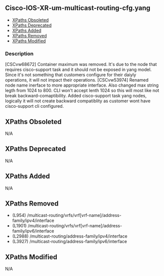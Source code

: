## Cisco-IOS-XR-um-multicast-routing-cfg.yang

- [XPaths Obsoleted](#xpaths-obsoleted)
- [XPaths Deprecated](#xpaths-deprecated)
- [XPaths Added](#xpaths-added)
- [XPaths Removed](#xpaths-removed)
- [XPaths Modified](#xpaths-modified)

### Description

[CSCvw68672] Container maximum was removed. It's due to the node that requires cisco-support task and it should not be exposed in yang model. Since it's not something that customers configure for their daiyly operations, it will not impact their operations. [CSCvw53974] Renamed node name inerface to more appropriate interface. Also changed max string legth from 1024 to 800. CLI won't accept lenth 1024 so this will most like not break backward-comaptibility. Added cisco-support task yang nodes, logically it will not create backward compatiblity as customer wont have cisco-support cli configured.

## XPaths Obsoleted

N/A

## XPaths Deprecated

N/A

## XPaths Added

N/A

## XPaths Removed

- (L954)	/multicast-routing/vrfs/vrf[vrf-name]/address-family/ipv4/interface
- (L1901)	/multicast-routing/vrfs/vrf[vrf-name]/address-family/ipv6/interface
- (L2988)	/multicast-routing/address-family/ipv4/interface
- (L3927)	/multicast-routing/address-family/ipv6/interface

## XPaths Modified

N/A

